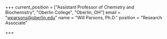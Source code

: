 +++
current_position = ["Assistant Professor of Chemistry and Biochemistry", "Oberlin College", "Oberlin, OH"]
email = "wparsons@oberlin.edu"
name = "Will Parsons, Ph.D."
position = "Research Associate"

+++

